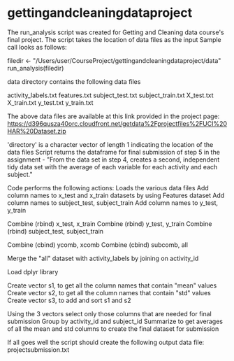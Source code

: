 # gettingandcleaningdataproject

 The run_analysis script was created for Getting and Cleaning data course's final project. The script takes the location of data files as the input
 Sample call looks as follows:

filedir <- "/Users/user/CourseProject/gettingandcleaningdataproject/data"
run_analysis(filedir)

 data directory contains the following data files

activity_labels.txt
features.txt
subject_test.txt
subject_train.txt
X_test.txt
X_train.txt
y_test.txt
y_train.txt

 The above data files are available at this link provided in the project page: https://d396qusza40orc.cloudfront.net/getdata%2Fprojectfiles%2FUCI%20HAR%20Dataset.zip 

 'directory' is a character vector of length 1 indicating
 the location of the data files
 Script returns the dataframe for final submission of step 5 in the assignment - "From the data set in step 4, creates a second, independent tidy data set with the average of each variable for each activity and each subject."

 Code performs the following actions:
 Loads the various data files
 Add column names to x_test and x_train datasets by using Features dataset
 Add column names to subject_test, subject_train
 Add column names to y_test, y_train
 
 Combine (rbind) x_test, x_train
 Combine (rbind) y_test, y_train
 Combine (rbind) subject_test, subject_train
 
 Combine (cbind) ycomb, xcomb
 Combine (cbind) subcomb, all

 Merge the "all" dataset with activity_labels by joining on activity_id

 Load dplyr library

 Create vector s1, to get all the column names that contain "mean" values
 Create vector s2, to get all the column names that contain "std" values
 Create vector s3, to add and sort s1 and s2

 Using the 3 vectors select only those columns that are needed for final submission
 Group by activity_id and subject_id
 Summarize to get averages of all the mean and std columns to create the final dataset for submission

 If all goes well the script should create the following output data file:
projectsubmission.txt